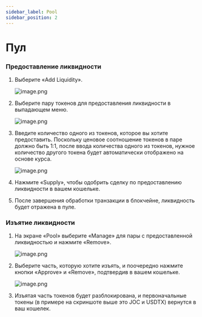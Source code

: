 ```yaml
---
sidebar_label: Pool
sidebar_position: 2
---
```


# Пул

### **Предоставление ликвидности**

1. Выберите «Add Liquidity».
    
    ![image.png](/img/docs/swap_7.png)
    
2. Выберите пару токенов для предоставления ликвидности в выпадающем меню.
    
    ![image.png](/img/docs/swap_8.png)
    
3. Введите количество одного из токенов, которое вы хотите предоставить. Поскольку ценовое соотношение токенов в паре должно быть 1:1, после ввода количества одного из токенов, нужное количество другого токена будет автоматически отображено на основе курса.
    
    ![image.png](/img/docs/swap_9.png)
    
4. Нажмите «Supply», чтобы одобрить сделку по предоставлению ликвидности в вашем кошельке.
5. После завершения обработки транзакции в блокчейне, ликвидность будет отражена в пуле.

### **Изъятие ликвидности**

1. На экране «Pool» выберите «Manage» для пары с предоставленной ликвидностью и нажмите «Remove».
    
    ![image.png](/img/docs/swap_10.png)
    
2. Выберите часть, которую хотите изъять, и поочередно нажмите кнопки «Approve» и «Remove», подтвердив в вашем кошельке.
    
    ![image.png](/img/docs/swap_11.png)
    
3. Изъятая часть токенов будет разблокирована, и первоначальные токены (в примере на скриншоте выше это JOC и USDTX) вернутся в ваш кошелек.